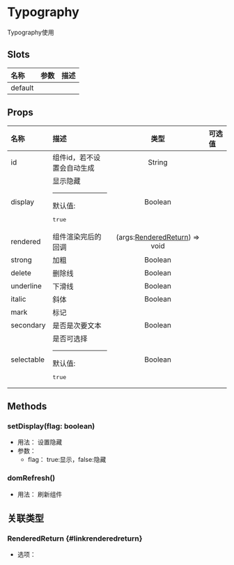 # Typography


Typography使用

## Slots


<div class="slots">

| 名称    | 参数 | 描述 |
| :------ | :--- | :--- |
| default |      |      |

</div>



## Props


<div class="props">

| 名称       | 描述                                     |                           类型                          | 可选值 |
| :--------- | :--------------------------------------- | :-----------------------------------------------------: | :----- |
| id         | 组件id，若不设置会自动生成               |                          String                         |        |
| display    | 显示隐藏<hr>默认值:<br><pre>true</pre>   |                         Boolean                         |        |
| rendered   | 组件渲染完后的回调                       | (args:[RenderedReturn](#linkrenderedreturn)) =&gt; void |        |
| strong     | 加粗                                     |                         Boolean                         |        |
| delete     | 删除线                                   |                         Boolean                         |        |
| underline  | 下滑线                                   |                         Boolean                         |        |
| italic     | 斜体                                     |                         Boolean                         |        |
| mark       | 标记                                     |                                                         |        |
| secondary  | 是否是次要文本                           |                         Boolean                         |        |
| selectable | 是否可选择<hr>默认值:<br><pre>true</pre> |                         Boolean                         |        |

</div>



## Methods

### setDisplay(flag: boolean)
- 用法： 设置隐藏
- 参数：
	 - flag： true:显示，false:隐藏

### domRefresh()
- 用法： 刷新组件

## 关联类型



### RenderedReturn {#linkrenderedreturn}

- 选项：